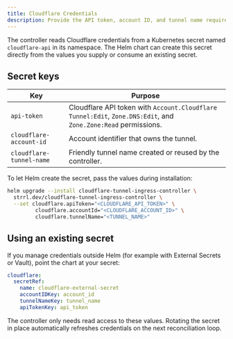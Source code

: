 ```yaml
---
title: Cloudflare Credentials
description: Provide the API token, account ID, and tunnel name required by the controller.
---
```


The controller reads Cloudflare credentials from a Kubernetes secret named `cloudflare-api` in its namespace. The Helm chart can create this secret directly from the values you supply or consume an existing secret.

## Secret keys

| Key                      | Purpose                                                                                                        |
| ------------------------ | -------------------------------------------------------------------------------------------------------------- |
| `api-token`              | Cloudflare API token with `Account.Cloudflare Tunnel:Edit`, `Zone.DNS:Edit`, and `Zone.Zone:Read` permissions. |
| `cloudflare-account-id`  | Account identifier that owns the tunnel.                                                                       |
| `cloudflare-tunnel-name` | Friendly tunnel name created or reused by the controller.                                                      |

To let Helm create the secret, pass the values during installation:

```bash
helm upgrade --install cloudflare-tunnel-ingress-controller \
  strrl.dev/cloudflare-tunnel-ingress-controller \
  --set cloudflare.apiToken="<CLOUDFLARE_API_TOKEN>" \
         cloudflare.accountId="<CLOUDFLARE_ACCOUNT_ID>" \
         cloudflare.tunnelName="<TUNNEL_NAME>"
```

## Using an existing secret

If you manage credentials outside Helm (for example with External Secrets or Vault), point the chart at your secret:

```yaml
cloudflare:
  secretRef:
    name: cloudflare-external-secret
    accountIDKey: account_id
    tunnelNameKey: tunnel_name
    apiTokenKey: api_token
```

The controller only needs read access to these values. Rotating the secret in place automatically refreshes credentials on the next reconciliation loop.
